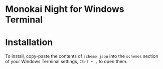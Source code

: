 # Monokai Night for Windows Terminal 

# Installation

To install, copy-paste the contents of `scheme.json` into the `schemes` section of your Windows Terminal
settings, `Ctrl + ,` to open them.
